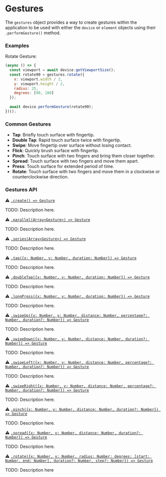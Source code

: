 # Gestures

The `gestures` object provides a way to create gestures within the application to be used with either the `device` or `element` objects using their `.performGesture()` method.

### Examples

Rotate Gesture:

```javascript
(async () => {
  const viewport = await device.getViewportSize();
  const rotate90 = gestures.rotate({
    x: viewport.width / 2,
    y: viewport.height / 2,
    radius: 25,
    degrees: [90, 180]
  });
  
  await device.performGesture(rotate90);
})();
```

### Common Gestures

- **Tap**: Briefly touch surface with fingertip.
- **Double Tap**: Rapid touch surface twice with fingertip.
- **Swipe**: Move fingertip over surface without losing contact.
- **Flick**: Quickly brush surface with fingertip.
- **Pinch**: Touch surface with two fingers and bring them closer together.
- **Spread**: Touch surface with two fingers and move them apart.
- **Press**: Touch surface for extended period of time.
- **Rotate**: Touch surface with two fingers and move them in a clockwise or counterclockwise direction.

### Gestures API

:warning: [```.create() => Gesture```](./gestures/create.md)

TODO: Description here.

:warning: [```.parallel(Array<Gesture>) => Gesture```](./gestures/parallel.md)

TODO: Description here.

:warning: [```.series(Array<Gesture>) => Gesture```](./gestures/series.md)

TODO: Description here.

:warning: [```.tap({x: Number, y: Number, duration: Number}) => Gesture```](./gestures/tap.md)

TODO: Description here.

:warning: [```.doubleTap({x: Number, y: Number, duration: Number}) => Gesture```](./gestures/doubleTap.md)

TODO: Description here.

:warning: [```.longPress({x: Number, y: Number, duration: Number}) => Gesture```](./gestures/doubleTap.md)

TODO: Description here.

:warning: [```.swipeUp({x: Number, y: Number, distance: Number, percentage?: Number, duration?: Number}) => Gesture```](./gestures/swipeUp.md)

TODO: Description here.

:warning: [```.swipeDown({x: Number, y: Number, distance: Number, duration?: Number}) => Gesture```](./gestures/swipeDown.md)

TODO: Description here.

:warning: [```.swipeLeft({x: Number, y: Number, distance: Number, percentage?: Number, duration?: Number}) => Gesture```](./gestures/swipeLeft.md)

TODO: Description here.

:warning: [```.swipeRight({x: Number, y: Number, distance: Number, percentage?: Number, duration?: Number}) => Gesture```](./gestures/swipeRight.md)

TODO: Description here.

:warning: [```.pinch({x: Number, y: Number, distance: Number, duration?: Number}) => Gesture```](./gestures/pinch.md)

TODO: Description here.

:warning: [```.spread({x: Number, y: Number, distance: Number, duration?: Number}) => Gesture```](./gestures/spread.md)

TODO: Description here.

:warning: [```.rotate({x: Number, y: Number, radius: Number: degrees: [start: Number, end: Number], duration?: Number, step?: Number}) => Gesture```](./gestures/rotate.md)

TODO: Description here

